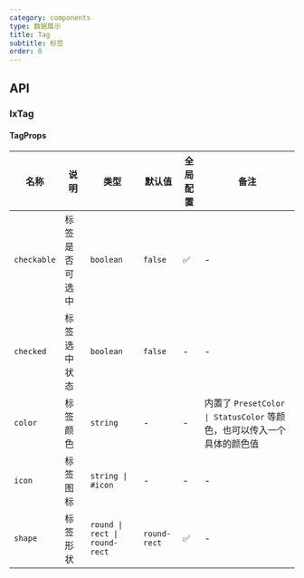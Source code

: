 ```yaml
---
category: components
type: 数据展示
title: Tag
subtitle: 标签
order: 0
---
```


## API

### IxTag

#### TagProps

| 名称 | 说明 | 类型  | 默认值 | 全局配置 | 备注 |
| --- | --- | --- | --- | --- | --- |
| `checkable` | 标签是否可选中 | `boolean` | `false` | ✅ | - |
| `checked` | 标签选中状态 | `boolean` | `false` | - | - |
| `color` | 标签颜色 | `string` | - | - | 内置了 `PresetColor \| StatusColor` 等颜色，也可以传入一个具体的颜色值 |
| `icon` | 标签图标 | `string \| #icon` | - | - | - |
| `shape` | 标签形状 | `round \| rect \| round-rect`  | `round-rect` | ✅ | - |
